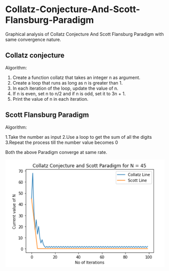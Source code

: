 # Collatz-Conjecture-And-Scott-Flansburg-Paradigm
Graphical analysis of Collatz Conjecture And Scott Flansburg Paradigm with same convergence nature.

## Collatz conjecture
Algorithm:

1. Create a function collatz that takes an integer n as argument.
2. Create a loop that runs as long as n is greater than 1.
3. In each iteration of the loop, update the value of n.
4. If n is even, set n to n/2 and if n is odd, set it to 3n + 1.
5. Print the value of n in each iteration.

## Scott Flansburg Paradigm
Algorithm:

1.Take the number as input
2.Use a loop to get the sum of all the digits
3.Repeat the process till the number value becomes 0

Both the above Paradigm converge at same rate.

![Screenshot](FinalResult.png)


